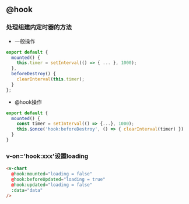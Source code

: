 ## @hook

### 处理组建内定时器的方法

* 一般操作

```js
export default {
  mounted() {
    this.timer = setInterval(() => { ... }, 1000);
  },
  beforeDestroy() {
    clearInterval(this.timer);
  }
};
```

* @hook操作

```js
export default {
  mounted() {
    const timer = setInterval(() => {...}, 1000);
    this.$once('hook:beforeDestroy', () => { clearInterval(timer) })
  }
}
```

### v-on='hook:xxx'设置loading

```html
<v-chart
  @hook:mounted="loading = false"
  @hook:beforeUpdated="loading = true"
  @hook:updated="loading = false"
  :data="data"
/>
```
